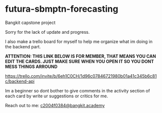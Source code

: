 # futura-sbmptn-forecasting
Bangkit capstone project 


Sorry for the lack of update and progress.

I also make a trello board for myself to help me organize what im doing in the backend part.

**ATTENTION: THIS LINK BELOW IS FOR MEMBER, THAT MEANS YOU CAN EDIT THE CARDS. JUST MAKE SURE WHEN YOU OPEN IT SO YOU DONT MESS THINGS ARROUND**

https://trello.com/invite/b/6eh1C0CH/1d96c07846721980b01a41c345b6c81c/backend-api

Im a beginner so dont bother to give comments in the activity section of each card by write ur suggestions or critics for me.

Reach out to me: c2004f0384@bangkit.academy
